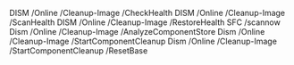 DISM /Online /Cleanup-Image /CheckHealth
DISM /Online /Cleanup-Image /ScanHealth
DISM /Online /Cleanup-Image /RestoreHealth
SFC /scannow
Dism /Online /Cleanup-Image /AnalyzeComponentStore
Dism /Online /Cleanup-Image /StartComponentCleanup
Dism /Online /Cleanup-Image /StartComponentCleanup /ResetBase
